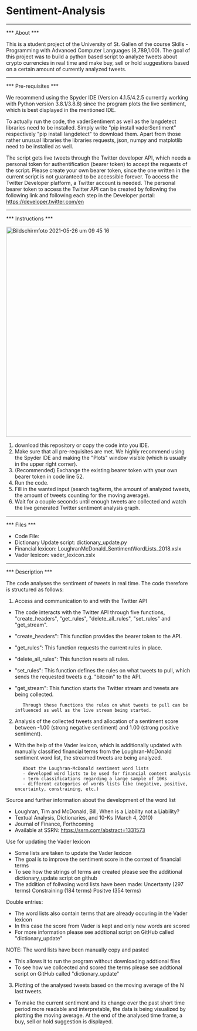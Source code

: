 # Sentiment-Analysis
---
*** About ***

This is a student project of the University of St. Gallen of the course Skills - Programming with Advanced Computer Languages (8,789,1.00).
The goal of this project was to build a python based script to analyze tweets about crypto currencies in real time and make buy, sell or hold suggestions 
based on a certain amount of currently analyzed tweets.
***
*** Pre-requisites ***

We recommend using the Spyder IDE (Version 4.1.5/4.2.5 currently working with Python version 3.8.1/3.8.8) since the program plots the live sentiment, which is
best displayed in the mentioned IDE.

To actually run the code, the vaderSentiment as well as the langdetect libraries need to be installed. Simply write "pip install vaderSentiment" 
respectively "pip install langdetect" to download them.
Apart from those rather unusual libraries the libraries requests, json, numpy and matplotlib need to be installed as well.

The script gets live tweets through the Twitter developer API, which needs a personal token for authentification (bearer token) to accept the requests 
of the script. Please create your own bearer token, since the one written in the current script is not guaranteed to be accessible forever.
To access the Twitter Developer platform, a Twitter account is needed. The personal bearer token to access the Twitter API can be created by following
the following link and following each step in the Developer portal: https://developer.twitter.com/en
***
*** Instructions ***

<img width="571" alt="Bildschirmfoto 2021-05-26 um 09 45 16" src="https://user-images.githubusercontent.com/82701839/119700465-894cb200-be53-11eb-9ab1-96d320eb8f0e.png">


1. download this repository or copy the code into you IDE. 
2. Make sure that all pre-requisites are met. We highly recommend using the Spyder IDE and making the "Plots" window visible (which is usually in the upper
right corner).
3. (Recommended) Exchange the existing bearer token with your own bearer token in code line 52.
4. Run the code.
5. Fill in the wanted input (search tag/term, the amount of analyzed tweets, the amount of tweets counting for the moving average).
6. Wait for a couple seconds until enough tweets are collected and watch the live generated Twitter sentiment analysis graph.
***
*** Files ***
- Code File:
- Dictionary Update script: dictionary_update.py
- Financial lexicon: LoughranMcDonald_SentimentWordLists_2018.xslx
- Vader lexicon: vader_lexicon.xslx
***
*** Description ***

The code analyses the sentiment of tweets in real time. The code therefore is structured as follows:

1. Access and communication to and with the Twitter API

- The code interacts with the Twitter API through five functions, "create_headers", "get_rules", "delete_all_rules", "set_rules" and "get_stream".

- "create_headers": This function provides the bearer token to the API.
- "get_rules": This function requests the current rules in place.
- "delete_all_rules": This function resets all rules.
- "set_rules": This function defines the rules on what tweets to pull, which sends the requested tweets e.g. "bitcoin" to the API.
- "get_stream": This function starts the Twitter stream and tweets are being collected.

         Through these functions the rules on what tweets to pull can be influenced as well as the live stream being started.

2. Analysis of the collected tweets and allocation of a sentiment score between -1.00 (strong negative sentiment) and 1.00 (strong positive sentiment).

- With the help of the Vader lexicon, which is additionally updated with manually classified financial terms from the Loughran-McDonald sentiment word list, the streamed tweets are being analyzed.

         About the Loughran-McDonald sentiment word lists
         - developed word lists to be used for financial content analysis
         - term classifications regarding a large sample of 10Ks
         - different categories of words lists like (negative, positive, uncertainty, constraining, etc.)

Source and further information about the development of the word list
- Loughran, Tim and McDonald, Bill, When is a Liability not a Liability?
- Textual Analysis, Dictionaries, and 10-Ks (March 4, 2010)
- Journal of Finance, Forthcoming
- Available at SSRN: https://ssrn.com/abstract=1331573

Use for updating the Vader lexicon
- Some lists are taken to update the Vader lexicon
- The goal is to improve the sentiment score in the context of financial terms
- To see how the strings of terms are created please see the additional dictionary_update script on github
- The addition of follwoing word lists have been made:
         Uncertanty (297 terms)
         Constraining (184 terms)
         Positve (354 terms)

Double entries:
- The word lists also contain terms that are already occuring in the Vader lexicon
- In this case the score from Vader is kept and only new words are scored
- For more information please see addtional script on GitHub called "dictionary_update"

NOTE: The word lists have been manually copy and pasted
- This allows it to run the program without downloading addtional files
- To see how we collcected and scored the terms please see addtional script on GitHub called "dictionary_update"

3. Plotting of the analysed tweets based on the moving average of the N last tweets.

- To make the current sentiment and its change over the past short time period more readable and interpretable, the data is being visualized by plotting the moving average.
At the end of the analysed time frame, a buy, sell or hold suggestion is displayed.

